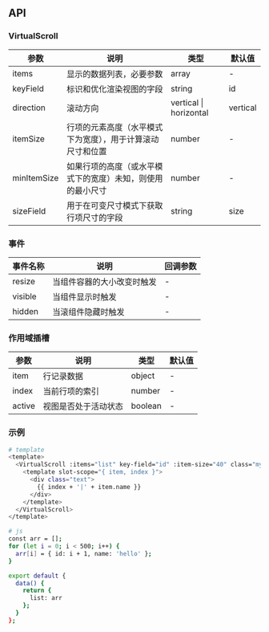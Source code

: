## API

### VirtualScroll

| 参数        | 说明                                                       | 类型                   | 默认值   |
| ----------- | ---------------------------------------------------------- | ---------------------- | -------- |
| items       | 显示的数据列表，必要参数                                   | array                  | -        |
| keyField    | 标识和优化渲染视图的字段                                   | string                 | id       |
| direction   | 滚动方向                                                   | vertical \| horizontal | vertical |
| itemSize    | 行项的元素高度（水平模式下为宽度），用于计算滚动尺寸和位置 | number                 | -        |
| minItemSize | 如果行项的高度（或水平模式下的宽度）未知，则使用的最小尺寸 | number                 | -        |
| sizeField   | 用于在可变尺寸模式下获取行项尺寸的字段                     | string                 | size     |

### 事件

| 事件名称 | 说明                       | 回调参数 |
| -------- | -------------------------- | -------- |
| resize   | 当组件容器的大小改变时触发 | -        |
| visible  | 当组件显示时触发           | -        |
| hidden   | 当滚组件隐藏时触发         | -        |

### 作用域插槽

| 参数   | 说明                 | 类型    | 默认值 |
| ------ | -------------------- | ------- | ------ |
| item   | 行记录数据           | object  | -      |
| index  | 当前行项的索引       | number  | -      |
| active | 视图是否处于活动状态 | boolean | -      |

### 示例

```bash
# template
<template>
  <VirtualScroll :items="list" key-field="id" :item-size="40" class="my-scroller">
    <template slot-scope="{ item, index }">
      <div class="text">
        {{ index + '|' + item.name }}
      </div>
    </template>
  </VirtualScroll>
</template>

# js
const arr = [];
for (let i = 0; i < 500; i++) {
  arr[i] = { id: i + 1, name: 'hello' };
}

export default {
  data() {
    return {
      list: arr
    };
  }
};
```
